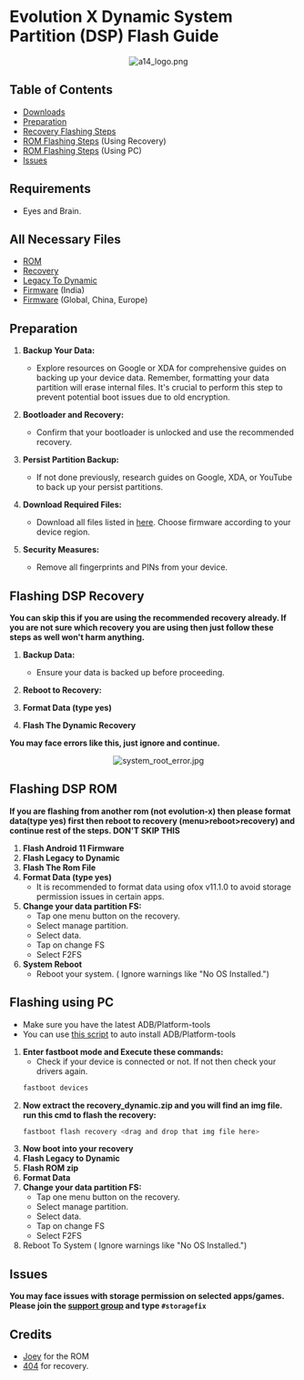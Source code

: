 # Evolution X Dynamic System Partition (DSP) Flash Guide
<p align="center">
  <img src="assets/a14_logo.png" alt="a14_logo.png" style="margin-left: 20px;">
</p>

## Table of Contents

- [Downloads](#all-necessary-files)
- [Preparation](#preparation)
- [Recovery Flashing Steps](#flashing-dsp-recovery)
- [ROM Flashing Steps](#flashing-dsp-rom) (Using Recovery)
- [ROM Flashing Steps](#flashing-using-pc) (Using PC)
- [Issues](#issues)

## Requirements
- Eyes and Brain.

## All Necessary Files
- [ROM](https://evolution-x.org/device/raphael)
- [Recovery](files/recovery_dynamic.zip?raw=true)
- [Legacy To Dynamic](files/legacy_to_dynamic.zip?raw=true)
- [Firmware](https://xmfirmwareupdater.com/firmware/raphaelin/stable/V12.5.1.0.RFKINXM/) (India)
- [Firmware](https://xmfirmwareupdater.com/firmware/raphael/) (Global, China, Europe)


## Preparation

1. **Backup Your Data:**
   - Explore resources on Google or XDA for comprehensive guides on backing up your device data. Remember, formatting your data partition will erase internal files. It's crucial to perform this step to prevent potential boot issues due to old encryption.

2. **Bootloader and Recovery:**
   - Confirm that your bootloader is unlocked and use the recommended recovery.
   
3. **Persist Partition Backup:**
   - If not done previously, research guides on Google, XDA, or YouTube to back up your persist partitions.

4. **Download Required Files:**
   - Download all files listed in [here](#all-necessary-files). Choose firmware according to your device region. 

5. **Security Measures:**
   - Remove all fingerprints and PINs from your device.


## Flashing DSP Recovery
**You can skip this if you are using the recommended recovery already. If you are not sure which recovery you are using then just follow these steps as well won't harm anything.**

1. **Backup Data:**
   - Ensure your data is backed up before proceeding.

2. **Reboot to Recovery:**
3. **Format Data (type yes)**
4. **Flash The Dynamic Recovery**

**You may face errors like this, just ignore and continue.**
<p align="center">
  <img src="assets/system_root_error.jpg" alt="system_root_error.jpg" style="margin-left: 20px;">
</p>

## Flashing DSP ROM
**If you are flashing from another rom (not evolution-x) then please format data(type yes) first then reboot to recovery (menu>reboot>recovery) and continue rest of the steps. DON'T SKIP THIS**
1. **Flash Android 11 Firmware**
2. **Flash Legacy to Dynamic**
3. **Flash The Rom File**
4. **Format Data (type yes)**
   - It is recommended to format data using ofox v11.1.0 to avoid storage permission issues in certain apps.
5. **Change your data partition FS:**
   - Tap one menu button on the recovery.
   - Select manage partition.
   - Select data.
   - Tap on change FS
   - Select F2FS
6. **System Reboot**
   - Reboot your system. ( Ignore warnings like "No OS Installed.")
 

## Flashing using PC

- Make sure you have the latest ADB/Platform-tools
- You can use [this script](https://github.com/A7E28/AdbInstaller) to auto install ADB/Platform-tools

1. **Enter fastboot mode and Execute these commands:**
   - Check if your device is connected or not. If not then check your drivers again.
   ```bash
   fastboot devices
2. **Now  extract the recovery_dynamic.zip and you will find an img file. run this cmd to flash the recovery:**
   ```bash
   fastboot flash recovery <drag and drop that img file here>
3. **Now boot into your recovery**
4. **Flash Legacy to Dynamic**
5. **Flash ROM zip**
6. **Format Data**
7. **Change your data partition FS:**
   - Tap one menu button on the recovery.
   - Select manage partition.
   - Select data.
   - Tap on change FS
   - Select F2FS
8. Reboot To System ( Ignore warnings like "No OS Installed.")

## Issues
**You may face issues with storage permission on selected apps/games. Please join the [support group](https://t.me/EvolutionXRaphael_v2) and type `#storagefix`** 

## Credits
- [Joey](https://t.me/shaughzam) for the ROM
- [404](https://t.me/Laz_man) for recovery.

